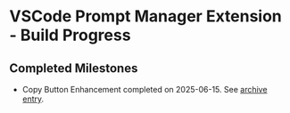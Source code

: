 # VSCode Prompt Manager Extension - Build Progress

## Completed Milestones
- Copy Button Enhancement completed on 2025-06-15. See [archive entry](../docs/archive/archive-copy-button-enhancement-20250615.md).
